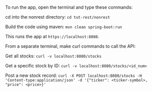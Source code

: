 To run the app, open the terminal and type these commands:

cd into the nonrest directory:
`cd tut-rest/nonrest`

Build the code using maven:
`mvn clean spring-boot:run`

This runs the app at `https://localhost:8080`.

From a separate terminal, make curl commands to call the API:

Get all stocks:
`curl -v localhost:8080/stocks`

Get a specific stock by ID:
`curl -v localhost:8080/stocks/<id_num>`

Post a new stock record:
`curl -X POST localhost:8080/stocks -H 'Content-type:application/json' -d '{"ticker": <ticker-symbol>, "price": <price>}'`